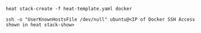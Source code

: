 ```heat stack-create -f heat-template.yaml docker```

`ssh -o "UserKnownHostsFile /dev/null" ubuntu@<IP of Docker SSH Access shown in heat stack-show>`
